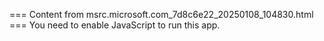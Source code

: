 === Content from msrc.microsoft.com_7d8c6e22_20250108_104830.html ===
You need to enable JavaScript to run this app.
